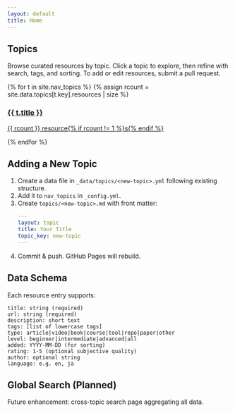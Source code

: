 ```yaml
---
layout: default
title: Home
---
```


## Topics

<p>Browse curated resources by topic. Click a topic to explore, then refine with search, tags, and sorting. To add or edit resources, submit a pull request.</p>

<div class="topics-grid">
{% for t in site.nav_topics %}
  {% assign rcount = site.data.topics[t.key].resources | size %}
  <a class="topic-card" href="{{ '/topics/' | append: t.key | append: '/' | relative_url }}">
    <h3>{{ t.title }}</h3>
    <p>{{ rcount }} resource{% if rcount != 1 %}s{% endif %}</p>
  </a>
{% endfor %}
</div>

## Adding a New Topic

1. Create a data file in `_data/topics/<new-topic>.yml` following existing structure.
2. Add it to `nav_topics` in `_config.yml`.
3. Create `topics/<new-topic>.md` with front matter: 
   ```yaml
   ---
   layout: topic
   title: Your Title
   topic_key: new-topic
   ---
   ```
4. Commit & push. GitHub Pages will rebuild.

## Data Schema

Each resource entry supports:

```
title: string (required)
url: string (required)
description: short text
tags: [list of lowercase tags]
type: article|video|book|course|tool|repo|paper|other
level: beginner|intermediate|advanced|all
added: YYYY-MM-DD (for sorting)
rating: 1-5 (optional subjective quality)
author: optional string
language: e.g. en, ja
```

## Global Search (Planned)

Future enhancement: cross-topic search page aggregating all data.